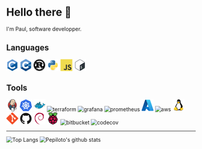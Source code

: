 # Hello there 👋

I'm Paul, software developper.

## Languages

<img alt="c" width="32px" src="https://raw.githubusercontent.com/devicons/devicon/master/icons/c/c-original.svg"> <img alt="cpp" width="32px" src="https://raw.githubusercontent.com/devicons/devicon/master/icons/cplusplus/cplusplus-original.svg"> <img alt="rust" width="32px" src="https://raw.githubusercontent.com/devicons/devicon/master/icons/rust/rust-plain.svg"> <img alt="python" width="32px" src="https://raw.githubusercontent.com/devicons/devicon/master/icons/python/python-original.svg"> <img alt="javascript" width="32px" src="https://raw.githubusercontent.com/devicons/devicon/master/icons/javascript/javascript-original.svg"> <img alt="bash" width="32px" src="https://raw.githubusercontent.com/devicons/devicon/master/icons/bash/bash-original.svg">

## Tools

<img alt="jenkins" width="32px" src="https://raw.githubusercontent.com/devicons/devicon/master/icons/jenkins/jenkins-original.svg"> <img alt="kubernetes" width="32px" src="https://raw.githubusercontent.com/devicons/devicon/master/icons/kubernetes/kubernetes-plain.svg"> <img alt="docker" width="32px" src="https://raw.githubusercontent.com/devicons/devicon/master/icons/docker/docker-original.svg"> <img alt="terraform" width="32px" src="https://cdn.jsdelivr.net/gh/devicons/devicon/icons/terraform/terraform-original.svg"/> <img alt="grafana" width="32px" src="https://cdn.jsdelivr.net/gh/devicons/devicon/icons/grafana/grafana-original.svg"/> <img alt="prometheus" width="32px" src="https://cdn.jsdelivr.net/gh/devicons/devicon/icons/prometheus/prometheus-original.svg"/> <img alt="azure" width="32px" src="https://raw.githubusercontent.com/devicons/devicon/master/icons/azure/azure-original.svg">  <img alt="aws" width="32px" src="https://cdn.jsdelivr.net/gh/devicons/devicon/icons/amazonwebservices/amazonwebservices-original.svg"/> <img alt="linux" width="32px" src="https://raw.githubusercontent.com/devicons/devicon/master/icons/linux/linux-original.svg"> <img alt="git" width="32px" src="https://raw.githubusercontent.com/devicons/devicon/master/icons/git/git-original.svg"> <img alt="github" width="32px" src="https://raw.githubusercontent.com/devicons/devicon/master/icons/github/github-original.svg"> <img alt="debian" width="32px" src="https://raw.githubusercontent.com/devicons/devicon/master/icons/debian/debian-original.svg"> <img alt="raspberrypi" width="32px" src="https://raw.githubusercontent.com/devicons/devicon/master/icons/raspberrypi/raspberrypi-original.svg"> <img alt="bitbucket" width="32px" src="https://cdn.jsdelivr.net/gh/devicons/devicon/icons/bitbucket/bitbucket-original.svg"/> <img alt="codecov" width="32px" src="https://cdn.jsdelivr.net/gh/devicons/devicon/icons/codecov/codecov-plain.svg"/>

---

![Top Langs](https://github-readme-stats.vercel.app/api/top-langs/?username=Pepiloto&layout=compact&langs_count=10&theme=dark)
![Pepiloto's github stats](https://github-readme-stats.vercel.app/api?username=Pepiloto&count_private=true&show_icons=true&theme=dark&include_all_commits=true)
